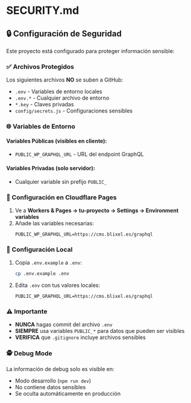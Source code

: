 # SECURITY.md

## 🔒 Configuración de Seguridad

Este proyecto está configurado para proteger información sensible:

### ✅ Archivos Protegidos

Los siguientes archivos **NO** se suben a GitHub:
- `.env` - Variables de entorno locales
- `.env.*` - Cualquier archivo de entorno
- `*.key` - Claves privadas
- `config/secrets.js` - Configuraciones sensibles

### 🌐 Variables de Entorno

#### Variables Públicas (visibles en cliente):
- `PUBLIC_WP_GRAPHQL_URL` - URL del endpoint GraphQL

#### Variables Privadas (solo servidor):
- Cualquier variable sin prefijo `PUBLIC_`

### 🚀 Configuración en Cloudflare Pages

1. Ve a **Workers & Pages → tu-proyecto → Settings → Environment variables**
2. Añade las variables necesarias:
   ```
   PUBLIC_WP_GRAPHQL_URL=https://cms.blixel.es/graphql
   ```

### 🔧 Configuración Local

1. Copia `.env.example` a `.env`:
   ```bash
   cp .env.example .env
   ```

2. Edita `.env` con tus valores locales:
   ```env
   PUBLIC_WP_GRAPHQL_URL=https://cms.blixel.es/graphql
   ```

### ⚠️ Importante

- **NUNCA** hagas commit del archivo `.env`
- **SIEMPRE** usa variables `PUBLIC_*` para datos que pueden ser visibles
- **VERIFICA** que `.gitignore` incluye archivos sensibles

### 🕵️ Debug Mode

La información de debug solo es visible en:
- Modo desarrollo (`npm run dev`)
- No contiene datos sensibles
- Se oculta automáticamente en producción
